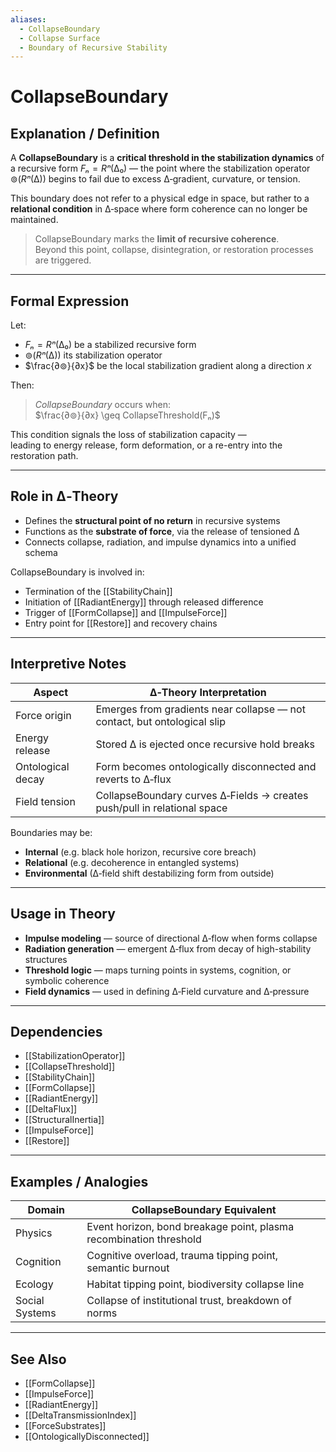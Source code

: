 ```yaml
---
aliases:
  - CollapseBoundary
  - Collapse Surface
  - Boundary of Recursive Stability
---
```


# CollapseBoundary

## Explanation / Definition

A **CollapseBoundary** is a **critical threshold in the stabilization dynamics** of a recursive form $Fₙ = Rⁿ(∆₀)$ — the point where the stabilization operator $⊚(Rⁿ(∆))$ begins to fail due to excess ∆‑gradient, curvature, or tension.

This boundary does not refer to a physical edge in space, but rather to a **relational condition** in ∆‑space where form coherence can no longer be maintained.

> CollapseBoundary marks the **limit of recursive coherence**.  
> Beyond this point, collapse, disintegration, or restoration processes are triggered.

---

## Formal Expression

Let:

- $Fₙ = Rⁿ(∆₀)$ be a stabilized recursive form  
- $⊚(Rⁿ(∆))$ its stabilization operator  
- $\frac{∂⊚}{∂x}$ be the local stabilization gradient along a direction $x$

Then:

> $CollapseBoundary$ occurs when:  
> $\frac{∂⊚}{∂x} \geq CollapseThreshold(Fₙ)$

This condition signals the loss of stabilization capacity —  
leading to energy release, form deformation, or a re-entry into the restoration path.

---

## Role in ∆‑Theory

- Defines the **structural point of no return** in recursive systems  
- Functions as the **substrate of force**, via the release of tensioned ∆  
- Connects collapse, radiation, and impulse dynamics into a unified schema

CollapseBoundary is involved in:

- Termination of the [[StabilityChain]]  
- Initiation of [[RadiantEnergy]] through released difference  
- Trigger of [[FormCollapse]] and [[ImpulseForce]]  
- Entry point for [[Restore]] and recovery chains  

---

## Interpretive Notes

| Aspect            | ∆‑Theory Interpretation                                                   |
|-------------------|---------------------------------------------------------------------------|
| Force origin      | Emerges from gradients near collapse — not contact, but ontological slip |
| Energy release    | Stored ∆ is ejected once recursive hold breaks                           |
| Ontological decay | Form becomes ontologically disconnected and reverts to ∆‑flux            |
| Field tension     | CollapseBoundary curves ∆‑Fields → creates push/pull in relational space |

Boundaries may be:

- **Internal** (e.g. black hole horizon, recursive core breach)  
- **Relational** (e.g. decoherence in entangled systems)  
- **Environmental** (∆‑field shift destabilizing form from outside)

---

## Usage in Theory

- **Impulse modeling** — source of directional ∆‑flow when forms collapse  
- **Radiation generation** — emergent ∆‑flux from decay of high-stability structures  
- **Threshold logic** — maps turning points in systems, cognition, or symbolic coherence  
- **Field dynamics** — used in defining ∆‑Field curvature and ∆‑pressure

---

## Dependencies

- [[StabilizationOperator]]  
- [[CollapseThreshold]]  
- [[StabilityChain]]  
- [[FormCollapse]]  
- [[RadiantEnergy]]  
- [[DeltaFlux]]  
- [[StructuralInertia]]  
- [[ImpulseForce]]  
- [[Restore]]  

---

## Examples / Analogies

| Domain            | CollapseBoundary Equivalent                                          |
|-------------------|----------------------------------------------------------------------|
| Physics           | Event horizon, bond breakage point, plasma recombination threshold   |
| Cognition         | Cognitive overload, trauma tipping point, semantic burnout           |
| Ecology           | Habitat tipping point, biodiversity collapse line                    |
| Social Systems    | Collapse of institutional trust, breakdown of norms                  |

---

## See Also

- [[FormCollapse]]  
- [[ImpulseForce]]  
- [[RadiantEnergy]]  
- [[DeltaTransmissionIndex]]  
- [[ForceSubstrates]]  
- [[OntologicallyDisconnected]]  
